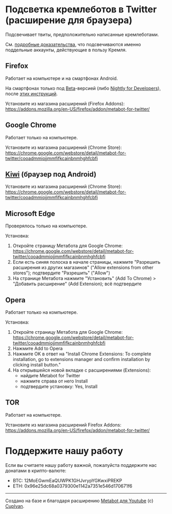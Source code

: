 # Подсветка кремлеботов в Twitter (расширение для браузера)

Подсвечивает твиты, предположительно написанные кремлеботами.

См. [подробные доказательства](https://twitter.com/antibot4navalny/status/1658713744665374722), что подсвечиваются именно поддельные аккаунты, действующие в пользу Кремля.

## Firefox
Работает на компьютере и на смартфонах Android.

На смартфонах только под [Beta](https://play.google.com/store/apps/details?id=org.mozilla.firefox_beta)-версией (либо [Nightly for Developers](https://play.google.com/store/apps/details?id=org.mozilla.fenix)), после [этих инструкций](https://support.mozilla.org/en-US/kb/extended-add-support).

Установите из магазина расширений (Firefox Addons):  
https://addons.mozilla.org/en-US/firefox/addon/metabot-for-twitter/

## Google Chrome
Работает только на компьютере.

Установите из магазина расширений (Chrome Store):  
https://chrome.google.com/webstore/detail/metabot-for-twitter/cooadmmiojjmmfifkcainbnmhghfcbfi

## [Kiwi](https://play.google.com/store/apps/details?id=com.kiwibrowser.browser) (браузер под Android)

Установите из магазина расширений (Chrome Store):  
https://chrome.google.com/webstore/detail/metabot-for-twitter/cooadmmiojjmmfifkcainbnmhghfcbfi


## Microsoft Edge
Проверялось только на компьютере.

Установка:
1. Откройте страницу Метабота для Google Chrome:  
  https://chrome.google.com/webstore/detail/metabot-for-twitter/cooadmmiojjmmfifkcainbnmhghfcbfi
3. Если есть синяя полоска в начале страницы, нажмите "Разрешить расширения из других магазинов" ("Allow extensions from other stores"); подтвердите "Разрешить" ("Allow")
4. На странице Метабота нажмите "Установить" (Add To Chrome) > "Добавить расширение" (Add Extension); всё подтвердите




## Opera
Работает только на компьютере.

Установка:
1. Откройте страницу Метабота для Google Chrome:  
  https://chrome.google.com/webstore/detail/metabot-for-twitter/cooadmmiojjmmfifkcainbnmhghfcbfi
2. Нажмите Add to Opera
3. Нажмите OK в ответ на "Install Chrome Extensions: To complete installation, go to extensions manager and confirm installation by clicking install button."
4. На открывшейся новой вкладке с расширениями (Extensions):
   - найдите Metabot for Twitter
   - нажмите справа от него Install
   - подтвердите установку: Yes, Install


## TOR
Работает на компьютере.

Установите из магазина расширений Firefox Addons:  
https://addons.mozilla.org/en-US/firefox/addon/metabot-for-twitter/


# Поддержите нашу работу



Если вы считаете нашу работу важной, пожалуйста поддержите нас донатами в крипто-валюте: 
   - BTC: 12MoEGwmEaQUWPK1GHJvrypYGKwxiPREKP
   - ETH: 0x96e25dc68a0379300e1142a7351e546d170671f6


----
Создано на базе и благодаря расширению [Metabot для Youtube](https://github.com/CupIvan/metabot) (c) [CupIvan](https://github.com/CupIvan).
